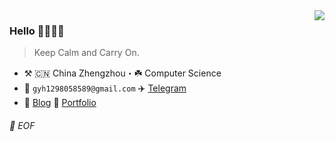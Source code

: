 <img align="right" src="https://github-readme-stats.vercel.app/api?username=KuiperSirius&show_icons=true&icon_color=479F05&text_color=479F05&bg_color=ffffff&hide_title=true&theme=merko" />

### Hello 🥭🥝🥗🍓

> Keep Calm and Carry On.

- :hammer_and_pick: 🇨🇳 China Zhengzhou・☘️ Computer Science
- :email: `gyh1298058589@gmail.com` :airplane: [Telegram](https://t.me/larixsirius)
- :memo: [Blog](https://kixcs.com) :card_index: [Portfolio](https://larix.cc)

###### 💾 EOF
